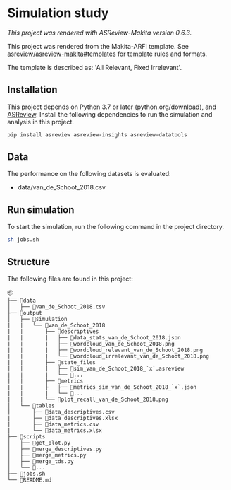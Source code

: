 # Simulation study

*This project was rendered with ASReview-Makita version 0.6.3.*

This project was rendered from the Makita-ARFI template. See [asreview/asreview-makita#templates](https://github.com/asreview/asreview-makita#templates) for template rules and formats.

The template is described as: 'All Relevant, Fixed Irrelevant'.

## Installation

This project depends on Python 3.7 or later (python.org/download), and [ASReview](https://asreview.nl/download/). Install the following dependencies to run the simulation and analysis in this project.

```sh
pip install asreview asreview-insights asreview-datatools
```

## Data

The performance on the following datasets is evaluated:

- data/van_de_Schoot_2018.csv

## Run simulation

To start the simulation, run the following command in the project directory.

```sh
sh jobs.sh
```

## Structure

The following files are found in this project:

    📦
    ├── 📂data
    │   ├── 📜van_de_Schoot_2018.csv
    ├── 📂output
    │   ├── 📂simulation
    |   |   └── 📂van_de_Schoot_2018
    |   |       ├── 📂descriptives
    |   |       |   ├── 📜data_stats_van_de_Schoot_2018.json
    |   |       |   ├── 📜wordcloud_van_de_Schoot_2018.png
    |   |       |   ├── 📜wordcloud_relevant_van_de_Schoot_2018.png
    |   |       |   └── 📜wordcloud_irrelevant_van_de_Schoot_2018.png
    |   |       ├── 📂state_files
    |   |       |   ├── 📜sim_van_de_Schoot_2018_`x`.asreview
    |   |       |   └── 📜...
    |   |       ├── 📂metrics
    |   |       ├   ├── 📜metrics_sim_van_de_Schoot_2018_`x`.json
    |   |       |   └── 📜...
    |   |       └── 📜plot_recall_van_de_Schoot_2018.png
    │   └── 📂tables
    |       ├── 📜data_descriptives.csv
    |       ├── 📜data_descriptives.xlsx
    |       ├── 📜data_metrics.csv
    |       └── 📜data_metrics.xlsx
    ├── 📂scripts
    │   ├── 📜get_plot.py
    │   ├── 📜merge_descriptives.py
    │   ├── 📜merge_metrics.py
    │   ├── 📜merge_tds.py
    │   └── 📜...
    ├── 📜jobs.sh
    └── 📜README.md

